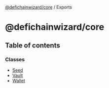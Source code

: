 [@defichainwizard/core](README.md) / Exports

# @defichainwizard/core

## Table of contents

### Classes

- [Seed](classes/Seed.md)
- [Vault](classes/Vault.md)
- [Wallet](classes/Wallet.md)
